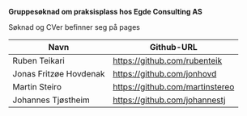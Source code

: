 **Gruppesøknad om praksisplass hos Egde Consulting AS**

Søknad og CVer befinner seg på pages

| Navn                   | Github-URL                      |
| --------------------   | ------------------------------- |
| Ruben Teikari          | https://github.com/rubenteik    |
| Jonas Fritzøe Hovdenak | https://github.com/jonhovd      |
| Martin Steiro          | https://github.com/martinstereo |
| Johannes Tjøstheim     | https://github.com/johannestj   |
